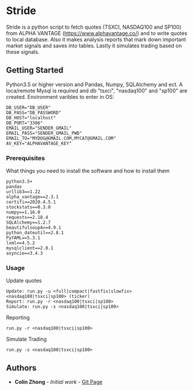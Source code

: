# Stride

Stride is a python script to fetch quotes (TSXCI, NASDAQ100 and SP100) from ALPHA VANTAGE (https://www.alphavantage.co/) and to write quotes to local database. Also it makes analysis reports that mark down important market signals and saves into tables. Lastly it simulates trading based on these signals.

## Getting Started

Python3.5 or higher version and Pandas, Numpy, SQLAlchemy and ect.
A loca/remote Mysql is required and db "tsxci", "nasdaq100" and "sp100" are created.
Environment varibles to enter in OS:
```
DB_USER="DB_USER"
DB_PASS="DB_PASSWORD"
DB_HOST="localhost"
DB_PORT="3306"
EMAIL_USER="SENDER_GMAIL"
EMAIL_PASS="SENDER_GMAIL_PWD"
EMAIL_TO="MYDOG@GMAIL.COM,MYCAT@GMAIL.COM"
AV_KEY="ALPHAVANTAGE_KEY"
```

### Prerequisites

What things you need to install the software and how to install them

```
python3.5+
pandas
urllib3==1.22
alpha_vantage==2.3.1
certifi==2020.4.5.1
stockstats==0.3.0
numpy==1.16.0
requests==2.18.4
SQLAlchemy==1.2.7
beautifulsoup4==4.9.1
python_dateutil==2.8.1
PyYAML==5.3.1
lxml==4.5.2
mysqlclient==2.0.1
asyncio==3.4.3
```


### Usage

Update quotes

```
Update: run.py -u <full|compact|fastfix|slowfix> <nasdaq100|tsxci|sp100> (ticker)
Report: run.py -r <nasdaq100|tsxci|sp100>
Simulate: run.py -s <nasdaq100|tsxci|sp100>
```



Reporting
```
run.py -r <nasdaq100|tsxci|sp100>
```

Simulate Trading
```
run.py -s <nasdaq100|tsxci|sp100>
```


## Authors

* **Colin Zhong** - *Initial work* - [Git Page](https://github.com/chzhong25346)
